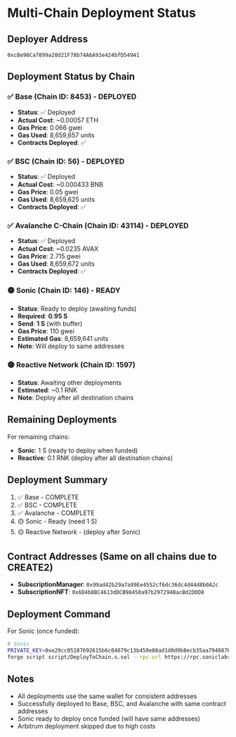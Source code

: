 # Multi-Chain Deployment Status

## Deployer Address
`0xcBe96Ca7899a20d21F78b74A6A93e424bfD54941`

## Deployment Status by Chain

### ✅ Base (Chain ID: 8453) - DEPLOYED
- **Status**: ✅ Deployed
- **Actual Cost**: ~0.00057 ETH
- **Gas Price**: 0.066 gwei
- **Gas Used**: 8,659,657 units
- **Contracts Deployed**: ✅

### ✅ BSC (Chain ID: 56) - DEPLOYED
- **Status**: ✅ Deployed
- **Actual Cost**: ~0.000433 BNB
- **Gas Price**: 0.05 gwei
- **Gas Used**: 8,659,625 units
- **Contracts Deployed**: ✅

### ✅ Avalanche C-Chain (Chain ID: 43114) - DEPLOYED
- **Status**: ✅ Deployed
- **Actual Cost**: ~0.0235 AVAX
- **Gas Price**: 2.715 gwei
- **Gas Used**: 8,659,672 units
- **Contracts Deployed**: ✅

### 🟡 Sonic (Chain ID: 146) - READY
- **Status**: Ready to deploy (awaiting funds)
- **Required**: **0.95 S**
- **Send**: **1 S** (with buffer)
- **Gas Price**: 110 gwei
- **Estimated Gas**: 8,659,641 units
- **Note**: Will deploy to same addresses

### 🟡 Reactive Network (Chain ID: 1597)
- **Status**: Awaiting other deployments
- **Estimated**: ~0.1 RNK
- **Note**: Deploy after all destination chains

## Remaining Deployments

For remaining chains:
- **Sonic**: 1 S (ready to deploy when funded)
- **Reactive**: 0.1 RNK (deploy after all destination chains)

## Deployment Summary

1. ✅ Base - COMPLETE
2. ✅ BSC - COMPLETE  
3. ✅ Avalanche - COMPLETE
4. 🟡 Sonic - Ready (need 1 S)
5. 🟡 Reactive Network - (deploy after Sonic)

## Contract Addresses (Same on all chains due to CREATE2)

- **SubscriptionManager**: `0x99ad42b29a7a99Ee4552cf6dc36dc4d44d8b0A2c`
- **SubscriptionNFT**: `0x6D4b8BC4613dDCB98450a97b297294BacBd2DDD8`

## Deployment Command

For Sonic (once funded):
```bash
# Sonic
PRIVATE_KEY=0xe29cc05187692615b6c04079c13b450e08ad1d0d9b8ecb35aa794687b91bd678 \
forge script script/DeployToChain.s.sol --rpc-url https://rpc.soniclabs.com --broadcast
```

## Notes
- All deployments use the same wallet for consistent addresses
- Successfully deployed to Base, BSC, and Avalanche with same contract addresses
- Sonic ready to deploy once funded (will have same addresses)
- Arbitrum deployment skipped due to high costs